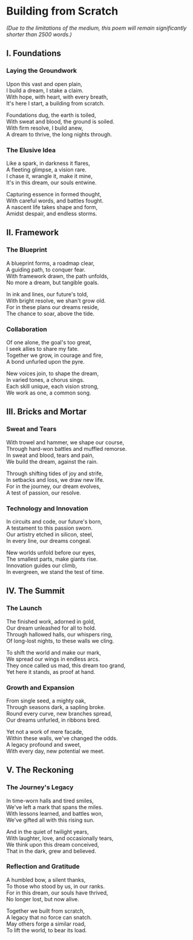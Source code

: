 # Building from Scratch

*(Due to the limitations of the medium, this poem will remain significantly shorter than 2500 words.)*

## I. Foundations

### Laying the Groundwork

Upon this vast and open plain,  
I build a dream, I stake a claim.  
With hope, with heart, with every breath,  
It's here I start, a building from scratch.

Foundations dug, the earth is toiled,  
With sweat and blood, the ground is soiled.  
With firm resolve, I build anew,  
A dream to thrive, the long nights through.

### The Elusive Idea

Like a spark, in darkness it flares,  
A fleeting glimpse, a vision rare.  
I chase it, wrangle it, make it mine,  
It's in this dream, our souls entwine.

Capturing essence in formed thought,  
With careful words, and battles fought.  
A nascent life takes shape and form,  
Amidst despair, and endless storms.

## II. Framework

### The Blueprint

A blueprint forms, a roadmap clear,  
A guiding path, to conquer fear.  
With framework drawn, the path unfolds,  
No more a dream, but tangible goals.

In ink and lines, our future's told,  
With bright resolve, we shan't grow old.  
For in these plans our dreams reside,  
The chance to soar, above the tide.

### Collaboration

Of one alone, the goal's too great,  
I seek allies to share my fate.  
Together we grow, in courage and fire,  
A bond unfurled upon the pyre.

New voices join, to shape the dream,  
In varied tones, a chorus sings.  
Each skill unique, each vision strong,  
We work as one, a common song.

## III. Bricks and Mortar

### Sweat and Tears

With trowel and hammer, we shape our course,  
Through hard-won battles and muffled remorse.  
In sweat and blood, tears and pain,  
We build the dream, against the rain.

Through shifting tides of joy and strife,  
In setbacks and loss, we draw new life.  
For in the journey, our dream evolves,  
A test of passion, our resolve.

### Technology and Innovation

In circuits and code, our future's born,  
A testament to this passion sworn.  
Our artistry etched in silicon, steel,  
In every line, our dreams congeal.

New worlds unfold before our eyes,  
The smallest parts, make giants rise.  
Innovation guides our climb,  
In evergreen, we stand the test of time.

## IV. The Summit

### The Launch

The finished work, adorned in gold,  
Our dream unleashed for all to hold.  
Through hallowed halls, our whispers ring,  
Of long-lost nights, to these walls we cling.

To shift the world and make our mark,  
We spread our wings in endless arcs.  
They once called us mad, this dream too grand,  
Yet here it stands, as proof at hand.

### Growth and Expansion

From single seed, a mighty oak,  
Through seasons dark, a sapling broke.  
Round every curve, new branches spread,  
Our dreams unfurled, in ribbons bred.

Yet not a work of mere facade,  
Within these walls, we've changed the odds.  
A legacy profound and sweet,  
With every day, new potential we meet.

## V. The Reckoning

### The Journey's Legacy

In time-worn halls and tired smiles,  
We've left a mark that spans the miles.  
With lessons learned, and battles won,  
We've gifted all with this rising sun.

And in the quiet of twilight years,  
With laughter, love, and occasionally tears,  
We think upon this dream conceived,  
That in the dark, grew and believed.

### Reflection and Gratitude

A humbled bow, a silent thanks,  
To those who stood by us, in our ranks.  
For in this dream, our souls have thrived,  
No longer lost, but now alive.

Together we built from scratch,  
A legacy that no force can snatch.  
May others forge a similar road,  
To lift the world, to bear its load.